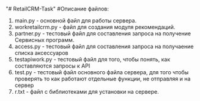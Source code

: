 "# RetailCRM-Task"
#Описание файлов:
1. main.py - основной файл для работы сервера.
2. workretailcrm.py - файл для создания модуля рекомендаций.
3. partner.py - тестовый файл для составления запроса на получение Сервисных программ.
4. access.py - тестовый файл для составления запроса на получаение списка аксессуаров
5. testapiwork.py - тестовый файл для того, чтобы понять, как составляются запросы к API
6. test.py - тестовый файл основного файла сервера, для того чтобы проверять то как работают отдельные функции, не отправляя и на сервер
7. r.txt - файл с библиотеками для установки на сервере.
